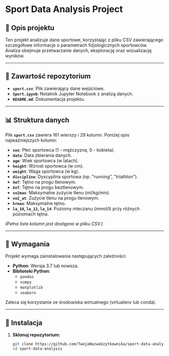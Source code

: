 # Sport Data Analysis Project

## 🏈 Opis projektu

Ten projekt analizuje dane sportowe, korzystając z pliku CSV zawierającego szczegółowe informacje o parametrach fizjologicznych sportowców. Analiza obejmuje przetwarzanie danych, eksplorację oraz wizualizację wyników.

---

## 📇 Zawartość repozytorium

- **`sport.csv`**: Plik zawierający dane wejściowe.
- **`Sport.ipynb`**: Notatnik Jupyter Notebook z analizą danych.
- **`README.md`**: Dokumentacja projektu.

---

## 📊 Struktura danych

Plik **`sport.csv`** zawiera 161 wierszy i 29 kolumn. Poniżej opis najważniejszych kolumn:

- **`sex`**: Płeć sportowca (1 - mężczyzna, 0 - kobieta).
- **`date`**: Data zbierania danych.
- **`age`**: Wiek sportowca (w latach).
- **`height`**: Wzrost sportowca (w cm).
- **`weight`**: Waga sportowca (w kg).
- **`discipline`**: Dyscyplina sportowa (np. "running", "triathlon").
- **`AeT`**: Tętno na progu tlenowym.
- **`AnT`**: Tętno na progu beztlenowym.
- **`vo2max`**: Maksymalne zużycie tlenu (ml/kg/min).
- **`vo2_at`**: Zużycie tlenu na progu tlenowym.
- **`hrmax`**: Maksymalne tętno.
- **`la_10`, `la_12`, `la_14`**: Poziomy mleczanu (mmol/l) przy różnych poziomach tętna.

*(Pełna lista kolumn jest dostępna w pliku CSV.)*

---

## 📁 Wymagania

Projekt wymaga zainstalowania następujących zależności:

- **Python**: Wersja 3.7 lub nowsza.
- **Biblioteki Python**:
  - `pandas`
  - `numpy`
  - `matplotlib`
  - `seaborn`

Zaleca się korzystanie ze środowiska wirtualnego (virtualenv lub conda).

---

## 🚜 Instalacja

1. **Sklonuj repozytorium:**

   ```bash
   git clone https://github.com/TwojaNazwaUzytkownika/sport-data-analysis.git
   cd sport-data-analysis
